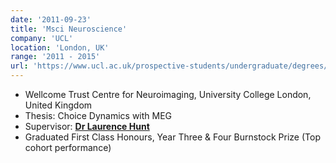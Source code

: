 ```yaml
---
date: '2011-09-23'
title: 'Msci Neuroscience'
company: 'UCL'
location: 'London, UK'
range: '2011 - 2015'
url: 'https://www.ucl.ac.uk/prospective-students/undergraduate/degrees/neuroscience-msci'
---
```


- Wellcome Trust Centre for Neuroimaging, University College London, United Kingdom
- Thesis: Choice Dynamics with MEG
- Supervisor: **[Dr Laurence Hunt](https://www.huntlab.co.uk/)**
- Graduated First Class Honours, Year Three & Four Burnstock Prize (Top cohort performance)
